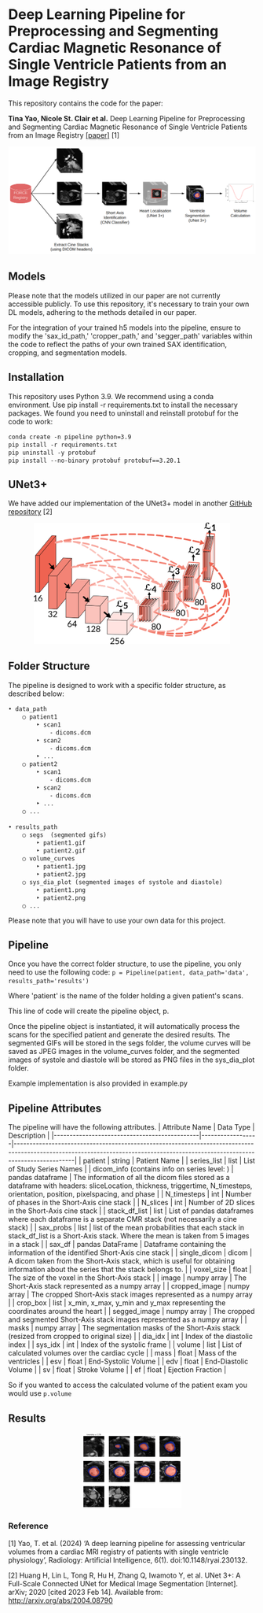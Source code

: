 # Deep Learning Pipeline for Preprocessing and Segmenting Cardiac Magnetic Resonance of Single Ventricle Patients from an Image Registry

This repository contains the code for the paper:

**Tina Yao, Nicole St. Clair et al.** Deep Learning Pipeline for Preprocessing and Segmenting Cardiac Magnetic Resonance of Single Ventricle Patients from an Image Registry [[paper]](https://pubs.rsna.org/doi/full/10.1148/ryai.230132) [1]


<img src="https://github.com/Ti-Yao/Single-Ventricle-Segmentation-Pipeline/blob/main/images/pipeline1.png" />

## Models
Please note that the models utilized in our paper are not currently accessible publicly. To use this repository, it's necessary to train your own DL models, adhering to the methods detailed in our paper.

For the integration of your trained h5 models into the pipeline, ensure to modify the 'sax_id_path,' 'cropper_path,' and 'segger_path' variables within the code to reflect the paths of your own trained SAX identification, cropping, and segmentation models.

## Installation
This repository uses Python 3.9. We recommend using a conda environment. Use pip install -r requirements.txt to install the necessary packages. We found you need to uninstall and reinstall protobuf for the code to work:

```
conda create -n pipeline python=3.9
pip install -r requirements.txt
pip uninstall -y protobuf
pip install --no-binary protobuf protobuf==3.20.1
```

## UNet3+
We have added our implementation of the UNet3+ model in another [GitHub repository](https://github.com/Ti-Yao/unet3plus) [2]
<p align="center">
  <img src="https://github.com/Ti-Yao/Single-Ventricle-Segmentation-Pipeline/blob/main/images/unet3+.png" width="400"/>
</p>

## Folder Structure
The pipeline is designed to work with a specific folder structure, as described below:
```
• data_path
    ○ patient1
        ‣ scan1
            ⁃ dicoms.dcm
        ‣ scan2
            ⁃ dicoms.dcm
        ‣ ...
    ○ patient2
        ‣ scan1
            ⁃ dicoms.dcm
        ‣ scan2
            ⁃ dicoms.dcm
        ‣ ...
    ○ ...
    
• results_path
    ○ segs  (segmented gifs)
        ‣ patient1.gif
        ‣ patient2.gif
    ○ volume_curves
        ‣ patient1.jpg
        ‣ patient2.jpg
    ○ sys_dia_plot (segmented images of systole and diastole)
        ‣ patient1.png
        ‣ patient2.png
    ○ ...
```
Please note that you will have to use your own data for this project.

## Pipeline
Once you have the correct folder structure, to use the pipeline, you only need to use the following code:
`p = Pipeline(patient, data_path='data', results_path='results')`

Where 'patient' is the name of the folder holding a given patient's scans.

This line of code will create the pipeline object, p.

Once the pipeline object is instantiated, it will automatically process the scans for the specified patient and generate the desired results. The segmented GIFs will be stored in the segs folder, the volume curves will be saved as JPEG images in the volume_curves folder, and the segmented images of systole and diastole will be stored as PNG files in the sys_dia_plot folder.

Example implementation is also provided in example.py

## Pipeline Attributes
The pipeline will have the following attributes.
| Attribute Name                               | Data Type        | Description                                                                                                                                                                   |
|----------------------------------------------|------------------|-------------------------------------------------------------------------------------------------------------------------------------------------------------------------------|
| patient                                      | string           | Patient Name                                                                                                                                                                  |
| series_list                                  | list             | List of Study Series Names                                                                                                                                                    |
| dicom_info (contains info on series level: ) | pandas dataframe | The information of all the dicom files stored as a dataframe with headers: sliceLocation, thickness, triggertime, N_timesteps, orientation, position, pixelspacing, and phase |
| N_timesteps                                  | int              | Number of phases in the Short-Axis cine stack                                                                                                                                 |
| N_slices                                     | int              | Number of 2D slices in the Short-Axis cine stack                                                                                                                              |
| stack_df_list                                | list             | List of pandas dataframes where each dataframe is a separate CMR stack (not necessarily a cine stack)                                                                         |
| sax_probs                                    | list             | list of the mean probabilities that each stack in stack_df_list is a Short-Axis stack. Where the mean is taken from 5 images in a stack                                       |
| sax_df                                       | pandas DataFrame | Dataframe containing the information of the identified Short-Axis cine stack                                                                                                  |
| single_dicom                                 | dicom            | A dicom taken from the Short-Axis stack, which is useful for obtaining information about the series that the stack belongs to.                                                |
| voxel_size                                   | float            | The size of the voxel in the Short-Axis stack                                                                                                                                 |
| image                                        | numpy array      | The Short-Axis stack represented as a numpy array                                                                                                                             |
| cropped_image                                | numpy array      | The cropped Short-Axis stack images represented as a numpy array                                                                                                              |
| crop_box                                     | list             | x_min, x_max, y_min and y_max representing the coordinates around the heart                                                                                                   |
| segged_image                                 | numpy array      | The cropped and segmented Short-Axis stack images represented as a numpy array                                                                                                |
| masks                                        | numpy array      | The segmentation masks of the Short-Axis stack (resized from cropped to original size)                                                                                        |
| dia_idx                                      | int              | Index of the diastolic index                                                                                                                                                  |
| sys_idx                                      | int              | Index of the systolic frame                                                                                                                                                   |
| volume                                       | list             | List of calculated volumes over the cardiac cycle                                                                                                                             |
| mass                                         | float            | Mass of the ventricles                                                                                                                                                        |
| esv                                          | float            | End-Systolic Volume                                                                                                                                                           |
| edv                                          | float            | End-Diastolic Volume                                                                                                                                                          |
| sv                                           | float            | Stroke Volume                                                                                                                                                                 |
| ef                                           | float            | Ejection Fraction                                                                                                                                                             |


So if you wanted to access the calculated volume of the patient exam you would use `p.volume`

## Results


<p align="middle">
  <img style="padding: 10"  src="https://github.com/Ti-Yao/Single-Ventricle-Segmentation-Pipeline/blob/main/images/segmentation_example.gif" width="40%"/>
</p>

### Reference

[1] Yao, T. et al. (2024) ‘A deep learning pipeline for assessing ventricular volumes from a cardiac MRI registry of patients with single ventricle physiology’, Radiology: Artificial Intelligence, 6(1). doi:10.1148/ryai.230132. 

[2]  Huang H, Lin L, Tong R, Hu H, Zhang Q, Iwamoto Y, et al. UNet 3+: A Full-Scale Connected UNet for Medical Image Segmentation [Internet]. arXiv; 2020 [cited 2023 Feb 14]. Available from: http://arxiv.org/abs/2004.08790
